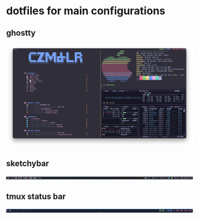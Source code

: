 # dotfiles for main configurations

## ghostty
![Image](./sample_img/ui.png)

## sketchybar
![Image](./sample_img/sketchybar.png)

## tmux status bar
![Image](./sample_img/tmux.png)
